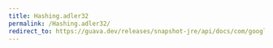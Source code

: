 ```yaml
---
title: Hashing.adler32
permalink: /Hashing.adler32/
redirect_to: https://guava.dev/releases/snapshot-jre/api/docs/com/google/common/hash/Hashing.html#adler32--
---
```

